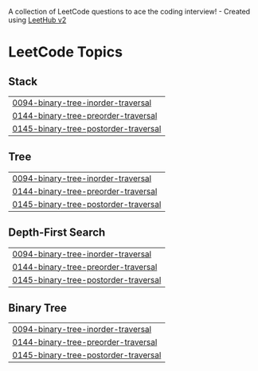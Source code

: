 A collection of LeetCode questions to ace the coding interview! - Created using [LeetHub v2](https://github.com/arunbhardwaj/LeetHub-2.0)
<!---LeetCode Topics Start-->
# LeetCode Topics
## Stack
|  |
| ------- |
| [0094-binary-tree-inorder-traversal](https://github.com/TECHTURTLE2003/LeetCode-Solution/tree/master/0094-binary-tree-inorder-traversal) |
| [0144-binary-tree-preorder-traversal](https://github.com/TECHTURTLE2003/LeetCode-Solution/tree/master/0144-binary-tree-preorder-traversal) |
| [0145-binary-tree-postorder-traversal](https://github.com/TECHTURTLE2003/LeetCode-Solution/tree/master/0145-binary-tree-postorder-traversal) |
## Tree
|  |
| ------- |
| [0094-binary-tree-inorder-traversal](https://github.com/TECHTURTLE2003/LeetCode-Solution/tree/master/0094-binary-tree-inorder-traversal) |
| [0144-binary-tree-preorder-traversal](https://github.com/TECHTURTLE2003/LeetCode-Solution/tree/master/0144-binary-tree-preorder-traversal) |
| [0145-binary-tree-postorder-traversal](https://github.com/TECHTURTLE2003/LeetCode-Solution/tree/master/0145-binary-tree-postorder-traversal) |
## Depth-First Search
|  |
| ------- |
| [0094-binary-tree-inorder-traversal](https://github.com/TECHTURTLE2003/LeetCode-Solution/tree/master/0094-binary-tree-inorder-traversal) |
| [0144-binary-tree-preorder-traversal](https://github.com/TECHTURTLE2003/LeetCode-Solution/tree/master/0144-binary-tree-preorder-traversal) |
| [0145-binary-tree-postorder-traversal](https://github.com/TECHTURTLE2003/LeetCode-Solution/tree/master/0145-binary-tree-postorder-traversal) |
## Binary Tree
|  |
| ------- |
| [0094-binary-tree-inorder-traversal](https://github.com/TECHTURTLE2003/LeetCode-Solution/tree/master/0094-binary-tree-inorder-traversal) |
| [0144-binary-tree-preorder-traversal](https://github.com/TECHTURTLE2003/LeetCode-Solution/tree/master/0144-binary-tree-preorder-traversal) |
| [0145-binary-tree-postorder-traversal](https://github.com/TECHTURTLE2003/LeetCode-Solution/tree/master/0145-binary-tree-postorder-traversal) |
<!---LeetCode Topics End-->